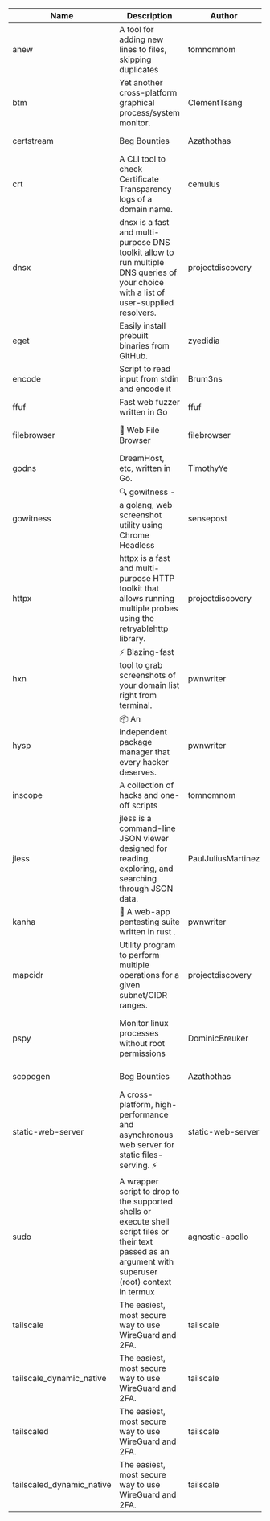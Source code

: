 | Name | Description | Author | Repository | Stars | Version | Updated | Size | SHA256SUM | B3SUM | Source | Language | License |
| ---- | ----------- | ------ | ---------- | ----- | ------- | ------- | ---- | --- | ------ | --------|-------- | ------- |
| anew | A tool for adding new lines to files, skipping duplicates | tomnomnom | [https://github.com/tomnomnom/anew](https://github.com/tomnomnom/anew) | 1098 | v0.1.1 | 2022-03-15T22:35:31Z | 1.41 MB | d69806402a452b447c775b0f38ad9f6600503395417f36ad1d6153a51927b15c | ab87a02206b3dbfe7e521b53707a76f2f00173a7e828ac91d53c537ee28428ca | https://raw.githubusercontent.com/Azathothas/Toolpacks/main/aarch64_arm64_v8a_Android/anew | Go | MIT License |
| btm | Yet another cross-platform graphical process/system monitor. | ClementTsang | [https://github.com/ClementTsang/bottom](https://github.com/ClementTsang/bottom) | 8066 | 0.9.6 | 2023-08-27T01:43:44Z | 3.08 MB | 9ca134264a621ce9dadb4b5dde3b98f5bc0f7c5dc753908ca17c571b8c04733e | ce7f002226079b7de19230032a3a92e0f7f1fd7a6d6f5a6df632bfa40a8dde59 | https://raw.githubusercontent.com/Azathothas/Toolpacks/main/aarch64_arm64_v8a_Android/btm | Rust | MIT License |
| certstream |  Beg Bounties | Azathothas | [https://github.com/Azathothas/Arsenal](https://github.com/Azathothas/Arsenal) | 9 | null |  | 4.54 MB | 390b12933f451e5f6663c9d801dcf74b39f3a7a73eefc6200151fcd31726aedf | af33c56959bf8925775a01e25de7de2d9162c29bf96da10a83b07cb7109879ab | https://raw.githubusercontent.com/Azathothas/Toolpacks/main/aarch64_arm64_v8a_Android/certstream | Shell | null |
| crt | A CLI tool to check Certificate Transparency logs of a domain name. | cemulus | [https://github.com/cemulus/crt](https://github.com/cemulus/crt) | 63 | v0.1.0 | 2022-03-08T21:41:54Z | 4.63 MB | 7584c4dc9a41e99572a1c2c6320a9496b4810e9a0c62e70162c3eacec1a3b954 | e669268122d93bb6c62e6cedc3cc25104a75409ff441d51de490374bb44e6e76 | https://raw.githubusercontent.com/Azathothas/Toolpacks/main/aarch64_arm64_v8a_Android/crt | Go | Apache License 2.0 |
| dnsx | dnsx is a fast and multi-purpose DNS toolkit allow to run multiple DNS queries of your choice with a list of user-supplied resolvers. | projectdiscovery | [https://github.com/projectdiscovery/dnsx](https://github.com/projectdiscovery/dnsx) | 1805 | v1.1.6 | 2023-11-11T19:20:44Z | 24.79 MB | 8cae14fdfdbf5583749e144d7640ab09f416dd2ba70cb10d5f1590107f520fac | 30a56ce1b6e084073f2c41d27a45120562ac09258803f4a50f951ddc75e318e6 | https://raw.githubusercontent.com/Azathothas/Toolpacks/main/aarch64_arm64_v8a_Android/dnsx | Go | MIT License |
| eget | Easily install prebuilt binaries from GitHub. | zyedidia | [https://github.com/zyedidia/eget](https://github.com/zyedidia/eget) | 643 | v1.3.3 | 2023-02-22T05:15:46Z | 6.49 MB | 00acd77062ec920fdb221d7aa3890739605799d6f3f9528e9a9a5d48138e8ca2 | f0fd47d2f55aa15363677dd2c935e21cb5bfa988244f6f3860d7e6db19fb669c | https://raw.githubusercontent.com/Azathothas/Toolpacks/main/aarch64_arm64_v8a_Android/eget | Go | MIT License |
| encode | Script to read input from stdin and encode it | Brum3ns | [https://github.com/Brum3ns/encode](https://github.com/Brum3ns/encode) | 18 | null |  | 2.49 MB | dbbe77fc44a64ce09587fe068ae1526d75aa3ce714c681bb71afddb35ceb8c2c | 505e1fbf2b8710dbfa3f74a7bbac5e50bc1e0f16e16e9fbcbe72aceed8ab02ad | https://raw.githubusercontent.com/Azathothas/Toolpacks/main/aarch64_arm64_v8a_Android/encode | Go | MIT License |
| ffuf | Fast web fuzzer written in Go | ffuf | [https://github.com/ffuf/ffuf](https://github.com/ffuf/ffuf) | 10611 | v2.1.0 | 2023-09-16T12:23:19Z | 8.18 MB | e48ee0d3dc6e36b79bc6a6c40449c921352b764e50e5f6d07000a9723a139d3a | f2905fc285b04cf80e70f028844abbdca2c81661ba0b0a85d4a8f24ba365dc4e | https://raw.githubusercontent.com/Azathothas/Toolpacks/main/aarch64_arm64_v8a_Android/ffuf | Go | MIT License |
| filebrowser | 📂 Web File Browser | filebrowser | [https://github.com/filebrowser/filebrowser](https://github.com/filebrowser/filebrowser) | 21739 | v2.26.0 | 2023-11-02T21:58:20Z | 13.29 MB | 4aac1264a01595473bceecaa3d2c0593c39158e6f2e67d0538871b2e0736b768 | 14c8c421612f4b908e5702bb797a5302a73654424c54ff3834721d66f777582a | https://raw.githubusercontent.com/Azathothas/Toolpacks/main/aarch64_arm64_v8a_Android/filebrowser | Go | Apache License 2.0 |
| godns |  DreamHost, etc, written in Go. | TimothyYe | [https://github.com/TimothyYe/godns](https://github.com/TimothyYe/godns) | 1380 | v3.0.4 | 2023-10-22T12:12:07Z | 11.80 MB | 879ec80b9da0f30239be1ae8bc9c2e3a4aa4708811142e086a9f4946cfd2d8c5 | cbeec619eff5cbf7d0f577cd68ff777252c0e55849d779998307f2d96653d884 | https://raw.githubusercontent.com/Azathothas/Toolpacks/main/aarch64_arm64_v8a_Android/godns | Go | Apache License 2.0 |
| gowitness | 🔍 gowitness - a golang, web screenshot utility using Chrome Headless | sensepost | [https://github.com/sensepost/gowitness](https://github.com/sensepost/gowitness) | 2463 | 2.5.1 | 2023-10-29T11:11:30Z | 25.96 MB | f635c90d0705ce2b8c56ec643e25a3d71f03c5b3b664e444a309bdb123178b78 | 5d9cc8c30b4f2df657bc8ca64bc8362a939706dd8052ad9934542bab425d778c | https://raw.githubusercontent.com/Azathothas/Toolpacks/main/aarch64_arm64_v8a_Android/gowitness | Go | GNU General Public License v3.0 |
| httpx | httpx is a fast and multi-purpose HTTP toolkit that allows running multiple probes using the retryablehttp library. | projectdiscovery | [https://github.com/projectdiscovery/httpx](https://github.com/projectdiscovery/httpx) | 6189 | v1.3.7 | 2023-11-13T07:26:10Z | 39.73 MB | fe436873b39afdd466e81cc180c455369c04c20bdf965f1acaa06a696e5bfa9d | 0517a36cf212790dc9ed7c404e242b10db6fa7c5b06b20c2a1755ec8270b542e | https://raw.githubusercontent.com/Azathothas/Toolpacks/main/aarch64_arm64_v8a_Android/httpx | Go | MIT License |
| hxn | ⚡ Blazing-fast tool to grab screenshots of your domain list right from terminal. | pwnwriter | [https://github.com/pwnwriter/haylxon](https://github.com/pwnwriter/haylxon) | 349 | v0.1.9 | 2023-11-03T07:24:19Z | 6.01 MB | ba70c7e865d1b2efe54f86388f2f4d3cec9044243104abb3b86e6fa588ffea12 | 8b953861777ddcd1b5c6048a73f7f6653abb6f8729cf30f23869bb5da157b209 | https://raw.githubusercontent.com/Azathothas/Toolpacks/main/aarch64_arm64_v8a_Android/hxn | Rust | MIT License |
| hysp | 📦 An independent package manager that every hacker deserves. | pwnwriter | [https://github.com/pwnwriter/hysp](https://github.com/pwnwriter/hysp) | 351 | v0.1.1 | 2023-11-26T11:07:49Z | 3.24 MB | b8e88705eaf4564fafd66a85ace09aff703f66c1cea01a32d598d7f6fd035c28 | 955c444616dcb9930ba1f3dc2ed325d65265e6389b922a209c82c4cfa45b00f9 | https://raw.githubusercontent.com/Azathothas/Toolpacks/main/aarch64_arm64_v8a_Android/hysp | Rust | MIT License |
| inscope | A collection of hacks and one-off scripts | tomnomnom | [https://github.com/tomnomnom/hacks](https://github.com/tomnomnom/hacks) | 1945 | null |  | 1.79 MB | 1f2d44a45c905d8b668158b1e8a1a6bbbea7ddb77acd080bed3a7272e40d88ae | 035d5df782081c7cc52f57c15f9968afbb0421771a997990f941e760c9ae2d18 | https://raw.githubusercontent.com/Azathothas/Toolpacks/main/aarch64_arm64_v8a_Android/inscope | Go | null |
| jless | jless is a command-line JSON viewer designed for reading, exploring, and searching through JSON data. | PaulJuliusMartinez | [https://github.com/PaulJuliusMartinez/jless](https://github.com/PaulJuliusMartinez/jless) | 4275 | v0.9.0 | 2023-07-17T02:51:34Z | 1.74 MB | a52d4071c5866a65b5c862057ad453045c515d87c5d5b8c47280c3193cd1da55 | 7eccac7d94292527832b07b0fabdbc42d2e3ed3d0a8eb653148d272e61a06460 | https://raw.githubusercontent.com/Azathothas/Toolpacks/main/aarch64_arm64_v8a_Android/jless | Rust | MIT License |
| kanha | 🦚 A web-app pentesting suite written in rust . | pwnwriter | [https://github.com/pwnwriter/kanha](https://github.com/pwnwriter/kanha) | 216 | v-v0.1.2 | 2023-10-17T16:42:52Z | 2.79 MB | 5aac77175259d93662c4bb5b12d79dc07d9f9116ba4ac0cfcb8bf353637376a3 | 6bb6d1ec95da832562b57489cf5d00b517522928a00ba777b8e37bd8eabcd690 | https://raw.githubusercontent.com/Azathothas/Toolpacks/main/aarch64_arm64_v8a_Android/kanha | Rust | MIT License |
| mapcidr | Utility program to perform multiple operations for a given subnet/CIDR ranges. | projectdiscovery | [https://github.com/projectdiscovery/mapcidr](https://github.com/projectdiscovery/mapcidr) | 864 | v1.1.16 | 2023-11-23T07:59:56Z | 22.09 MB | a7b26dce368f41b9114cd3c06a371ca389510ff0a3f997db950f612ffdd630e1 | a9ee6981636dc0dc177d67053cb84f5f31a28c0c6b2341b5159ada5ec41e50e9 | https://raw.githubusercontent.com/Azathothas/Toolpacks/main/aarch64_arm64_v8a_Android/mapcidr | Go | MIT License |
| pspy | Monitor linux processes without root permissions | DominicBreuker | [https://github.com/DominicBreuker/pspy](https://github.com/DominicBreuker/pspy) | 4259 | v1.2.1 | 2023-01-17T21:10:08Z | 3.48 MB | e0dc4606af5a1fba0958e60635f35eebb199ec0690264768e2490689b04a3eca | fe3463b9bc1ed5bee20d2fd01cbd4f050d8139c9e27d12802a0128f869c67a9e | https://raw.githubusercontent.com/Azathothas/Toolpacks/main/aarch64_arm64_v8a_Android/pspy | Go | GNU General Public License v3.0 |
| scopegen |  Beg Bounties | Azathothas | [https://github.com/Azathothas/Arsenal](https://github.com/Azathothas/Arsenal) | 9 | null |  | 1.54 MB | a96daccc40725ab3a39df1475643d9c1d113fd810ef4acf7b1620381f288e70e | 061a2ecc35c91c7b804129ae2302e83c229409a9cd1aeb916d81660573ca9a37 | https://raw.githubusercontent.com/Azathothas/Toolpacks/main/aarch64_arm64_v8a_Android/scopegen | Shell | null |
| static-web-server | A cross-platform, high-performance and asynchronous web server for static files-serving. ⚡ | static-web-server | [https://github.com/static-web-server/static-web-server](https://github.com/static-web-server/static-web-server) | 930 | v2.24.1 | 2023-11-14T23:15:43Z | 6.40 MB | 0d8df2b3e8795bc8625cfd7ac342043a2898788b092029d1b7968dd4c09b9f91 | 8c0071186430e9c7c829f6311e906ed50ac9e902b605f3d8b9177cde8f646043 | https://raw.githubusercontent.com/Azathothas/Toolpacks/main/aarch64_arm64_v8a_Android/static-web-server | Rust | Apache License 2.0 |
| sudo | A wrapper script to drop to the supported shells or execute shell script files or their text passed as an argument with superuser (root) context in termux | agnostic-apollo | [https://github.com/agnostic-apollo/sudo](https://github.com/agnostic-apollo/sudo) | 61 | v0.2.0 | 2021-04-10T21:03:11Z | 0.24 MB | 9e56787b3ca489a9eb9e3a64f54944aa92c728d18576972ef7ef6bb10ca6462c | 261a7ec6cf5ed2fbc82f8128f2583eda7faeb8939b9e08143046f0b046e504ae | https://raw.githubusercontent.com/Azathothas/Toolpacks/main/aarch64_arm64_v8a_Android/sudo | Shell | MIT License |
| tailscale | The easiest, most secure way to use WireGuard and 2FA. | tailscale | [https://github.com/tailscale/tailscale](https://github.com/tailscale/tailscale) | 14557 | v1.54.1 | 2023-11-30T18:44:21Z | 10.48 MB | 805d77421f4de5d4dd4c763754557e0d05f82bb0685a3395b4f61e2d80fcbaff | 916f0eb999d9c06d9f7460b501c1c8534e9baf1868a282fb34b22612219fd74c | https://raw.githubusercontent.com/Azathothas/Toolpacks/main/aarch64_arm64_v8a_Android/tailscale | Go | BSD 3-Clause New or Revised License |
| tailscale_dynamic_native | The easiest, most secure way to use WireGuard and 2FA. | tailscale | [https://github.com/tailscale/tailscale](https://github.com/tailscale/tailscale) | 14557 | v1.54.1 | 2023-11-30T18:44:21Z | 10.78 MB | 49132c2a8a408ae4ca43782c609ee23c669efb67ae9dc290668f0a80250e3730 | ba4032e9ad6cf622fdcaa742a905102668270c4a07688ea6a3c4bf8b26dc16d7 | https://raw.githubusercontent.com/Azathothas/Toolpacks/main/aarch64_arm64_v8a_Android/tailscale_dynamic_native | Go | BSD 3-Clause New or Revised License |
| tailscaled | The easiest, most secure way to use WireGuard and 2FA. | tailscale | [https://github.com/tailscale/tailscale](https://github.com/tailscale/tailscale) | 14557 | v1.54.1 | 2023-11-30T18:44:21Z | 19.47 MB | 6b908efd3b0d4465edf50706bccbd36091333f8ec166a68bea6f605059de9b99 | fcd798d10ef194e71bdae2997a310f2ab09fcfecf78047d6071f5905c7e94420 | https://raw.githubusercontent.com/Azathothas/Toolpacks/main/aarch64_arm64_v8a_Android/tailscaled | Go | BSD 3-Clause New or Revised License |
| tailscaled_dynamic_native | The easiest, most secure way to use WireGuard and 2FA. | tailscale | [https://github.com/tailscale/tailscale](https://github.com/tailscale/tailscale) | 14557 | v1.54.1 | 2023-11-30T18:44:21Z | 20.48 MB | 622678ee8526910c8f3204bf689b83c1b7ef5ef9692699f3ea3da73bdc9af240 | e5626707dc1dde212e4596452a4512a2a3e829edb664a4dfc0eb4c532c44c554 | https://raw.githubusercontent.com/Azathothas/Toolpacks/main/aarch64_arm64_v8a_Android/tailscaled_dynamic_native | Go | BSD 3-Clause New or Revised License |
